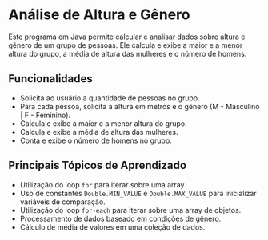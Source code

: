 # Análise de Altura e Gênero

Este programa em Java permite calcular e analisar dados sobre altura e gênero de um grupo de pessoas. Ele calcula e exibe a maior e a menor altura do grupo, a média de altura das mulheres e o número de homens.

## Funcionalidades

- Solicita ao usuário a quantidade de pessoas no grupo.
- Para cada pessoa, solicita a altura em metros e o gênero (M - Masculino | F - Feminino).
- Calcula e exibe a maior e a menor altura do grupo.
- Calcula e exibe a média de altura das mulheres.
- Conta e exibe o número de homens no grupo.

## Principais Tópicos de Aprendizado

- Utilização do loop `for` para iterar sobre uma array.
- Uso de constantes `Double.MIN_VALUE` e `Double.MAX_VALUE` para inicializar variáveis de comparação.
- Utilização do loop `for-each` para iterar sobre uma array de objetos.
- Processamento de dados baseado em condições de gênero.
- Cálculo de média de valores em uma coleção de dados.



